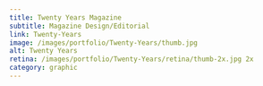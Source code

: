 ```yaml
---
title: Twenty Years Magazine
subtitle: Magazine Design/Editorial
link: Twenty-Years
image: /images/portfolio/Twenty-Years/thumb.jpg
alt: Twenty Years
retina: /images/portfolio/Twenty-Years/retina/thumb-2x.jpg 2x
category: graphic
---
```

